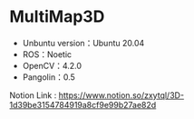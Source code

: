 # MultiMap3D
- Unbuntu version：Ubuntu 20.04
- ROS：Noetic
- OpenCV：4.2.0
- Pangolin：0.5



Notion Link : https://www.notion.so/zxytql/3D-1d39be3154784919a8cf9e99b27ae82d



